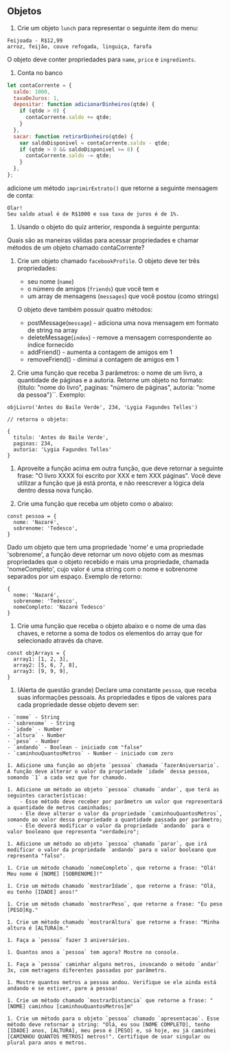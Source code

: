 ## Objetos

1. Crie um objeto `lunch` para representar o seguinte item do menu:

```
Feijoada - R$12,99
arroz, feijão, couve refogada, linguiça, farofa
```

O objeto deve conter propriedades para `name`, `price` e `ingredients`.

1. Conta no banco

```javascript
let contaCorrente = {
  saldo: 1000,
  taxaDeJuros: 1,
  depositar: function adicionarDinheiros(qtde) {
    if (qtde > 0) {
      contaCorrente.saldo += qtde;
    }
  },
  sacar: function retirarDinheiro(qtde) {
    var saldoDisponivel = contaCorrente.saldo - qtde;
    if (qtde > 0 && saldoDisponivel >= 0) {
      contaCorrente.saldo -= qtde;
    }
  },
};
```

adicione um método `imprimirExtrato()` que retorne a seguinte mensagem de conta:

```
Olar!
Seu saldo atual é de R$1000 e sua taxa de juros é de 1%.
```

1. Usando o objeto do quiz anterior, responda à seguinte pergunta:

Quais são as maneiras válidas para acessar propriedades e chamar métodos de um objeto chamado contaCorrente?

1. Crie um objeto chamado `facebookProfile`. O objeto deve ter três propriedades:
    - seu nome (`name`)
    - o número de amigos (`friends`) que você tem e
    - um array de mensagens (`messages`) que você postou (como strings)

    O objeto deve também possuir quatro métodos:
    - postMessage(`message`) - adiciona uma nova mensagem em formato de string na array
    - deleteMessage(`index`) - remove a mensagem correspondente ao índice fornecido
    - addFriend() - aumenta a contagem de amigos em 1
    - removeFriend() - diminui a contagem de amigos em 1

1. Crie uma função que receba 3 parâmetros: o nome de um livro, a quantidade de páginas e a autoria. Retorne um objeto no formato: {titulo: "nome do livro", paginas: "número de páginas", autoria: "nome da pessoa"}``. Exemplo: 

```
objLivro('Antes do Baile Verde', 234, 'Lygia Fagundes Telles') 

// retorna o objeto:

{
  titulo: 'Antes do Baile Verde', 
  paginas: 234,
  autoria: 'Lygia Fagundes Telles'
}
```

1. Aproveite a função acima em outra função, que deve retornar a seguinte frase: "O livro XXXX foi escrito por XXX e tem XXX páginas". Você deve utilizar a função que já está pronta, e não reescrever a lógica dela dentro dessa nova função.

1. Crie uma função que receba um objeto como o abaixo:
```
const pessoa = {
  nome: 'Nazaré',
  sobrenome: 'Tedesco',
}
```
Dado um objeto que tem uma propriedade 'nome' e uma propriedade 'sobrenome', a função deve retornar um novo objeto com as mesmas propriedades que o objeto recebido e mais uma propriedade, chamada 'nomeCompleto', cujo valor é uma string com o nome e sobrenome separados por um espaço. Exemplo de retorno:
```
{
  nome: 'Nazaré',
  sobrenome: 'Tedesco',
  nomeCompleto: 'Nazaré Tedesco'
}
```

1. Crie uma função que receba o objeto abaixo e o nome de uma das chaves, e retorne a soma de todos os elementos do array que for selecionado através da chave.
```
const objArrays = {
  array1: [1, 2, 3],
  array2: [5, 6, 7, 8],
  array3: [9, 9, 9],
}
```

1. (Alerta de questão grande) Declare uma constante `pessoa`, que receba suas informações pessoais. As propriedades e tipos de valores para cada propriedade desse objeto devem ser:
```
- `nome` - String
- `sobrenome` - String
- `idade` - Number
- `altura` - Number
- `peso` - Number
- `andando` - Boolean - iniciado com "false"
- `caminhouQuantosMetros` - Number - iniciado com zero
```

    1. Adicione uma função ao objeto `pessoa` chamada `fazerAniversario`. A função deve alterar o valor da propriedade `idade` dessa pessoa, somando `1` a cada vez que for chamado.

    1. Adicione um método ao objeto `pessoa` chamado `andar`, que terá as seguintes características:
        - Esse método deve receber por parâmetro um valor que representará a quantidade de metros caminhados;
        - Ele deve alterar o valor da propriedade `caminhouQuantosMetros`, somando ao valor dessa propriedade a quantidade passada por parâmetro;
        - Ele deverá modificar o valor da propriedade `andando` para o valor booleano que representa "verdadeiro";

    1. Adicione um método ao objeto `pessoa` chamado `parar`, que irá modificar o valor da propriedade `andando` para o valor booleano que representa "falso".

    1. Crie um método chamado `nomeCompleto`, que retorne a frase: "Olá! Meu nome é [NOME] [SOBRENOME]!"

    1. Crie um método chamado `mostrarIdade`, que retorne a frase: "Olá, eu tenho [IDADE] anos!"

    1. Crie um método chamado `mostrarPeso`, que retorne a frase: "Eu peso [PESO]Kg."

    1. Crie um método chamado `mostrarAltura` que retorne a frase: "Minha altura é [ALTURA]m."

    1. Faça a `pessoa` fazer 3 aniversários.

    1. Quantos anos a `pessoa` tem agora? Mostre no console.

    1. Faça a `pessoa` caminhar alguns metros, invocando o método `andar` 3x, com metragens diferentes passadas por parâmetro.

    1. Mostre quantos metros a pessoa andou. Verifique se ele ainda está andando e se estiver, pare a pessoa!

    1. Crie um método chamado `mostrarDistancia` que retorne a frase: "[NOME] caminhou [caminhouQuantosMetros]m"

    1. Crie um método para o objeto `pessoa` chamado `apresentacao`. Esse método deve retornar a string: "Olá, eu sou [NOME COMPLETO], tenho [IDADE] anos, [ALTURA], meu peso é [PESO] e, só hoje, eu já caminhei [CAMINHOU QUANTOS METROS] metros!". Certifique de usar singular ou plural para anos e metros.

